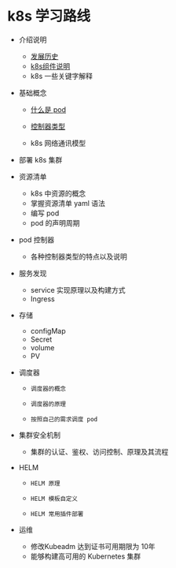 # k8s 学习路线

* 介绍说明
  * [发展历史](docs/发展历史.md)
  * [k8s组件说明](docs/k8s组件说明.md)
  * k8s 一些关键字解释
* 基础概念

  * [什么是 pod](docs/Pod概念.md)

  * [控制器类型](docs/Pod控制器.md)

  * k8s 网络通讯模型
* 部署 k8s 集群
* 资源清单
  * k8s 中资源的概念
  * 掌握资源清单 yaml 语法
  * 编写 pod
  * pod 的声明周期
* pod 控制器
  * 各种控制器类型的特点以及说明
* 服务发现
  * service 实现原理以及构建方式
  * Ingress 
* 存储
  * configMap 
  * Secret 
  * volume
  * PV
* 调度器
  * 	调度器的概念
  * 	调度器的原理
  * 	按照自己的需求调度 pod
* 集群安全机制
  * 集群的认证、鉴权、访问控制、原理及其流程
* HELM
  * 	HELM 原理 
  * 	HELM 模板自定义
  * 	HELM 常用插件部署
* 运维
  * 修改Kubeadm 达到证书可用期限为 10年
  * 能够构建高可用的 Kubernetes 集群